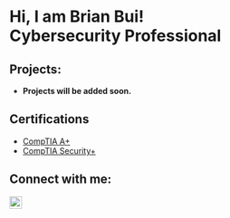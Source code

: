 <h1>Hi, I am Brian Bui! <br/> Cybersecurity Professional </br> </h1>

<h2> Projects:</h2>

- <b>Projects will be added soon.</b>

<h2>Certifications</h2>

- [CompTIA A+](https://www.youtube.com/watch?v=a83ASGn_V_s)
- [CompTIA Security+](https://www.youtube.com/watch?v=uHy3oM7NnoU)

<h2> Connect with me:</h2>

[<img align="left" alt="JoshMadakor | LinkedIn" width="22px" src="https://cdn.jsdelivr.net/npm/simple-icons@v3/icons/linkedin.svg" />][linkedin]

[linkedin]: https://www.linkedin.com/in/brian-bui-248449bb/
<!--
**Brian619Bui/Brian619Bui** is a ✨ _special_ ✨ repository because its `README.md` (this file) appears on your GitHub profile.

Here are some ideas to get you started:

- 🔭 I’m currently working on ...
- 🌱 I’m currently learning ...
- 👯 I’m looking to collaborate on ...
- 🤔 I’m looking for help with ...
- 💬 Ask me about ...
- 📫 How to reach me: ...
- 😄 Pronouns: ...
- ⚡ Fun fact: ...
-->
